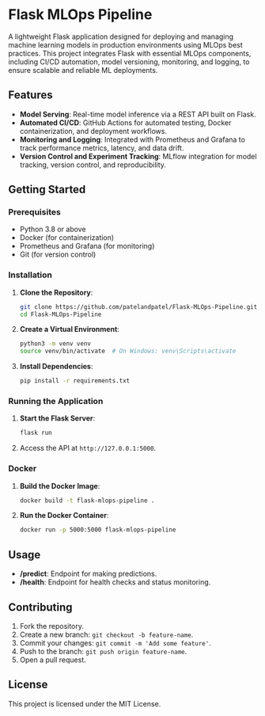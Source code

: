 # Flask MLOps Pipeline

A lightweight Flask application designed for deploying and managing machine learning models in production environments using MLOps best practices. This project integrates Flask with essential MLOps components, including CI/CD automation, model versioning, monitoring, and logging, to ensure scalable and reliable ML deployments.

## Features

- **Model Serving**: Real-time model inference via a REST API built on Flask.
- **Automated CI/CD**: GitHub Actions for automated testing, Docker containerization, and deployment workflows.
- **Monitoring and Logging**: Integrated with Prometheus and Grafana to track performance metrics, latency, and data drift.
- **Version Control and Experiment Tracking**: MLflow integration for model tracking, version control, and reproducibility.

## Getting Started

### Prerequisites

- Python 3.8 or above
- Docker (for containerization)
- Prometheus and Grafana (for monitoring)
- Git (for version control)

### Installation

1. **Clone the Repository**:
   ```bash
   git clone https://github.com/patelandpatel/Flask-MLOps-Pipeline.git
   cd Flask-MLOps-Pipeline
   ```

2. **Create a Virtual Environment**:
   ```bash
   python3 -m venv venv
   source venv/bin/activate  # On Windows: venv\Scripts\activate
   ```

3. **Install Dependencies**:
   ```bash
   pip install -r requirements.txt
   ```

### Running the Application

1. **Start the Flask Server**:
   ```bash
   flask run
   ```
2. Access the API at `http://127.0.0.1:5000`.

### Docker

1. **Build the Docker Image**:
   ```bash
   docker build -t flask-mlops-pipeline .
   ```
2. **Run the Docker Container**:
   ```bash
   docker run -p 5000:5000 flask-mlops-pipeline
   ```

## Usage

- **/predict**: Endpoint for making predictions.
- **/health**: Endpoint for health checks and status monitoring.

## Contributing

1. Fork the repository.
2. Create a new branch: `git checkout -b feature-name`.
3. Commit your changes: `git commit -m 'Add some feature'`.
4. Push to the branch: `git push origin feature-name`.
5. Open a pull request.

## License

This project is licensed under the MIT License.
